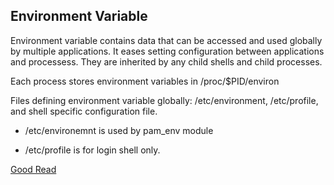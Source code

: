 ## Environment Variable ##

Environment variable contains data that can be accessed and used globally by multiple applications. It eases setting configuration between applications and processess. 
They are inherited by any child shells and child processes.

Each process stores environment variables in /proc/$PID/environ  

Files defining environment variable globally: /etc/environment, /etc/profile, and shell specific configuration file.  

* /etc/environemnt is used by pam_env module

* /etc/profile is for login shell only. 

[Good Read](https://www.digitalocean.com/community/tutorials/how-to-read-and-set-environmental-and-shell-variables-on-a-linux-vps)
